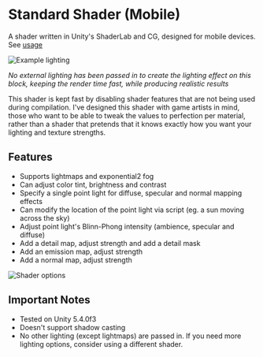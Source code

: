 # Standard Shader (Mobile)
A shader written in Unity's ShaderLab and CG, designed for mobile devices. See [usage](USAGE.md)

![Example lighting](http://i.imgur.com/cVsXQHl.png "Example lighting")  

*No external lighting has been passed in to create the lighting effect on this block, keeping the render time fast, while producing realistic results*

This shader is kept fast by disabling shader features that are not being used during compilation. I've designed this shader with game artists in mind, those who want to be able to tweak the values to perfection per material, rather than a shader that pretends that it knows exactly how you want your lighting and texture strengths.
## Features
 * Supports lightmaps and exponential2 fog
 * Can adjust color tint, brightness and contrast
 * Specify a single point light for diffuse, specular and normal mapping effects
 * Can modify the location of the point light via script (eg. a sun moving across the sky)
 * Adjust point light's Blinn-Phong intensity (ambience, specular and diffuse)
 * Add a detail map, adjust strength and add a detail mask
 * Add an emission map, adjust strength
 * Add a normal map, adjust strength

 ![Shader options](http://i.imgur.com/khtlPSX.png "Shader options")  

## Important Notes
 * Tested on Unity 5.4.0f3
 * Doesn't support shadow casting
 * No other lighting (except lightmaps) are passed in. If you need more lighting options, consider using a different shader.
